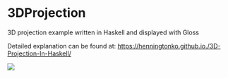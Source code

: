 # 3DProjection
3D projection example written in Haskell and displayed with Gloss

Detailed explanation can be found at: https://henningtonko.github.io./3D-Projection-In-Haskell/

![](https://github.com/HenningTonko/3DProjection/blob/master/3Dcube.gif)
